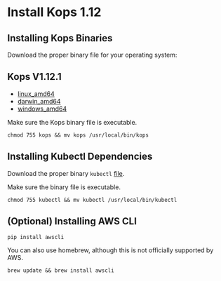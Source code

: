 # Install Kops 1.12

## Installing Kops Binaries

Download the proper binary file for your operating system:

## Kops V1.12.1

- [linux_amd64](https://spotinst-public.s3.amazonaws.com/integrations/kubernetes/kops/v1.12.2-6ab92d392/linux/amd64/kops)
- [darwin_amd64](https://spotinst-public.s3.amazonaws.com/integrations/kubernetes/kops/v1.12.2-6ab92d392/darwin/amd64/kops)
- [windows_amd64](https://spotinst-public.s3.amazonaws.com/integrations/kubernetes/kops/v1.12.2-6ab92d392/windows/amd64/kops.exe)

Make sure the Kops binary file is executable.

```
chmod 755 kops && mv kops /usr/local/bin/kops
```

## Installing Kubectl Dependencies

Download the proper binary `kubectl` [file](https://kubernetes.io/docs/tasks/tools/install-kubectl/).

Make sure the binary file is executable.

```
chmod 755 kubectl && mv kubectl /usr/local/bin/kubectl
```

## (Optional) Installing AWS CLI

```
pip install awscli
```

You can also use homebrew, although this is not officially supported by AWS.

```
brew update && brew install awscli
```

